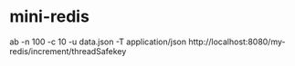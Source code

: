 # mini-redis

 ab -n 100 -c 10 -u data.json -T application/json http://localhost:8080/my-redis/increment/threadSafekey
